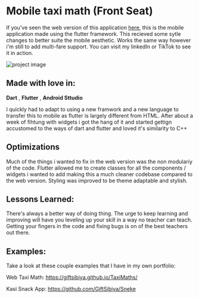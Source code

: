 # Mobile taxi math (Front Seat)

If you've seen the web version of this application [here](https://giftsibiya.github.io/TaxiMaths/), this is the mobile application made using the flutter framework. This recieved some sytle changes to better suite the mobile aesthetic. Works the same way however i'm still to add multi-fare support.
You can visit my linkedIn or TikTok to see it in action.

![project image](/assets/images/screenshots/dark_screenshot.png)

## Made with love in:
**Dart** ,
**Flutter** ,
**Android Sttudio**

I quickly had  to adapt to using a new framwork and a new language to transfer this to mobile as flutter is largely different from HTML. After about a week of fihtung with widgets i got the hang of it and started gettign accustomed to the ways of dart and flutter and loved it's similarity to C++ 

## Optimizations

Much of the things i wanted to fix in the web version was the non modulariy of the code. Flutter allowed me to create classes for all the components / widgets i wanted to add making this a much cleaner codebase compared to the web version. Styling was improved to be theme adaptable and stylish.

## Lessons Learned:
There's always a better way of doing thing. The urge to keep learning and improving will have you leveling up your skill in a way no teacher can teach. Getting your fingers in the code and fixing bugs is on of the best teachers out there.

## Examples:
Take a look at these couple examples that I have in my own portfolio:

Web Taxi Math: https://giftsibiya.github.io/TaxiMaths/

Kasi Snack App: https://github.com/GiftSibiya/Sneke
